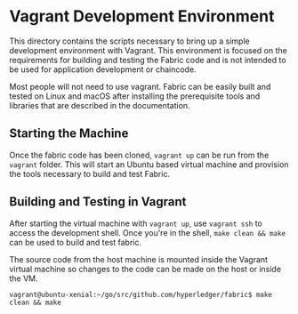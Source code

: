 # Vagrant Development Environment

This directory contains the scripts necessary to bring up a simple development
environment with Vagrant. This environment is focused on the requirements for
building and testing the Fabric code and is not intended to be used for
application development or chaincode.

Most people will not need to use vagrant. Fabric can be easily built and
tested on Linux and macOS after installing the prerequisite tools and
libraries that are described in the documentation.

## Starting the Machine

Once the fabric code has been cloned, `vagrant up` can be run from the
`vagrant` folder. This will start an Ubuntu based virtual machine and
provision the tools necessary to build and test Fabric.

## Building and Testing in Vagrant

After starting the virtual machine with `vagrant up`, use `vagrant ssh` to
access the development shell. Once you're in the shell, `make clean && make`
can be used to build and test fabric.

The source code from the host machine is mounted inside the Vagrant virtual
machine so changes to the code can be made on the host or inside the VM.

```console
vagrant@ubuntu-xenial:~/go/src/github.com/hyperledger/fabric$ make clean && make
```

